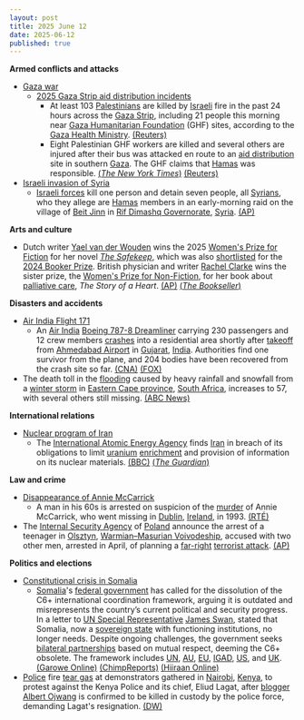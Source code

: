 ```yaml
---
layout: post
title: 2025 June 12
date: 2025-06-12
published: true
---
```



**Armed conflicts and attacks**

* [Gaza war](https://en.wikipedia.org/wiki/Gaza_war "Gaza war")
  + [2025 Gaza Strip aid distribution incidents](https://en.wikipedia.org/wiki/2025_Gaza_Strip_aid_distribution_incidents "2025 Gaza Strip aid distribution incidents")
    - At least 103 [Palestinians](https://en.wikipedia.org/wiki/Palestinians "Palestinians") are killed by [Israeli](https://en.wikipedia.org/wiki/Israel "Israel") fire in the past 24 hours across the [Gaza Strip](https://en.wikipedia.org/wiki/Gaza_Strip "Gaza Strip"), including 21 people this morning near [Gaza Humanitarian Foundation](https://en.wikipedia.org/wiki/Gaza_Humanitarian_Foundation "Gaza Humanitarian Foundation") (GHF) sites, according to the [Gaza Health Ministry](https://en.wikipedia.org/wiki/Gaza_Health_Ministry "Gaza Health Ministry"). [(Reuters)](https://www.reuters.com/world/middle-east/humanitarian-workers-killed-gaza-bus-ambush-that-israel-blames-hamas-2025-06-12/)
    - Eight Palestinian GHF workers are killed and several others are injured after their bus was attacked en route to an [aid distribution](https://en.wikipedia.org/wiki/Humanitarian_aid "Humanitarian aid") site in southern [Gaza](https://en.wikipedia.org/wiki/Gaza_Strip "Gaza Strip"). The GHF claims that [Hamas](https://en.wikipedia.org/wiki/Hamas "Hamas") was responsible. [(*The New York Times*)](https://www.nytimes.com/2025/06/11/world/middleeast/gaza-aid-hamas-attack.html) [(Reuters)](https://www.reuters.com/world/middle-east/humanitarian-workers-killed-gaza-bus-ambush-that-israel-blames-hamas-2025-06-12/)
* [Israeli invasion of Syria](https://en.wikipedia.org/wiki/Israeli_invasion_of_Syria_%282024%E2%80%93present%29 "Israeli invasion of Syria (2024–present)")
  + [Israeli forces](https://en.wikipedia.org/wiki/Israel_Defense_Forces "Israel Defense Forces") kill one person and detain seven people, all [Syrians](https://en.wikipedia.org/wiki/Syrians "Syrians"), who they allege are [Hamas](https://en.wikipedia.org/wiki/Hamas "Hamas") members in an early-morning raid on the village of [Beit Jinn](https://en.wikipedia.org/wiki/Beit_Jinn "Beit Jinn") in [Rif Dimashq Governorate](https://en.wikipedia.org/wiki/Rif_Dimashq_Governorate "Rif Dimashq Governorate"), [Syria](https://en.wikipedia.org/wiki/Syria "Syria"). [(AP)](https://apnews.com/article/syria-israel-hamas-beit-jin-incursion-lebanon-843512c2af36aac7a10f14808cb996d1)

**Arts and culture**

* Dutch writer [Yael van der Wouden](https://en.wikipedia.org/wiki/Yael_van_der_Wouden "Yael van der Wouden") wins the 2025 [Women's Prize for Fiction](https://en.wikipedia.org/wiki/Women%27s_Prize_for_Fiction "Women's Prize for Fiction") for her novel *[The Safekeep](https://en.wikipedia.org/wiki/The_Safekeep "The Safekeep")*, which was also [shortlisted](https://en.wikipedia.org/wiki/Short_list "Short list") for the [2024 Booker Prize](https://en.wikipedia.org/wiki/2024_Booker_Prize "2024 Booker Prize"). British physician and writer [Rachel Clarke](https://en.wikipedia.org/wiki/Rachel_Clarke "Rachel Clarke") wins the sister prize, the [Women's Prize for Non-Fiction](https://en.wikipedia.org/wiki/Women%27s_Prize_for_Non-Fiction "Women's Prize for Non-Fiction"), for her book about [palliative care](https://en.wikipedia.org/wiki/Palliative_care "Palliative care"), *The Story of a Heart*. [(AP)](https://apnews.com/article/womens-prize-fiction-nonfiction-winners-6581756b842a58e81d779e725cfae34d) [(*The Bookseller*)](https://www.thebookseller.com/news/yael-van-der-wouden-and-rachel-clarke-named-womens-prize-2025-winners)

**Disasters and accidents**

* [Air India Flight 171](https://en.wikipedia.org/wiki/Air_India_Flight_171 "Air India Flight 171")
  + An [Air India](https://en.wikipedia.org/wiki/Air_India "Air India") [Boeing 787-8 Dreamliner](https://en.wikipedia.org/wiki/Boeing_787-8_Dreamliner "Boeing 787-8 Dreamliner") carrying 230 passengers and 12 crew members [crashes](https://en.wikipedia.org/wiki/Aviation_accidents_and_incidents "Aviation accidents and incidents") into a residential area shortly after [takeoff](https://en.wikipedia.org/wiki/Takeoff "Takeoff") from [Ahmedabad Airport](https://en.wikipedia.org/wiki/Ahmedabad_Airport "Ahmedabad Airport") in [Gujarat](https://en.wikipedia.org/wiki/Gujarat "Gujarat"), [India](https://en.wikipedia.org/wiki/India "India"). Authorities find one survivor from the plane, and 204 bodies have been recovered from the crash site so far. [(CNA)](https://www.channelnewsasia.com/asia/air-india-plane-crash-ahmedabad-airport-5177241) [(FOX)](https://www.foxnews.com/world/london-bound-plane-carrying-more-than-200-people-crashes-after-takeoff-india)
* The death toll in the [flooding](https://en.wikipedia.org/wiki/Flood "Flood") caused by heavy rainfall and snowfall from a [winter storm](https://en.wikipedia.org/wiki/Winter_storm "Winter storm") in [Eastern Cape province](https://en.wikipedia.org/wiki/Eastern_Cape "Eastern Cape"), [South Africa](https://en.wikipedia.org/wiki/South_Africa "South Africa"), increases to 57, with several others still missing. [(ABC News)](https://abcnews.go.com/International/wireStory/rescuers-south-africa-search-missing-after-floods-death-122761587)

**International relations**

* [Nuclear program of Iran](https://en.wikipedia.org/wiki/Nuclear_program_of_Iran "Nuclear program of Iran")
  + The [International Atomic Energy Agency](https://en.wikipedia.org/wiki/International_Atomic_Energy_Agency "International Atomic Energy Agency") finds [Iran](https://en.wikipedia.org/wiki/Iran "Iran") in breach of its obligations to limit [uranium](https://en.wikipedia.org/wiki/Uranium "Uranium") [enrichment](https://en.wikipedia.org/wiki/Enriched_uranium "Enriched uranium") and provision of information on its nuclear materials. [(BBC)](https://www.bbc.com/news/articles/ce3v6w2qr12o) [(*The Guardian*)](https://www.theguardian.com/world/2025/jun/12/un-watchdog-finds-iran-failing-comply-nuclear-obligations)

**Law and crime**

* [Disappearance of Annie McCarrick](https://en.wikipedia.org/wiki/Disappearance_of_Annie_McCarrick "Disappearance of Annie McCarrick")
  + A man in his 60s is arrested on suspicion of the [murder](https://en.wikipedia.org/wiki/Murder "Murder") of Annie McCarrick, who went missing in [Dublin](https://en.wikipedia.org/wiki/Dublin "Dublin"), [Ireland](https://en.wikipedia.org/wiki/Republic_of_Ireland "Republic of Ireland"), in 1993. [(RTÉ)](https://www.rte.ie/news/crime/2025/0612/1518029-annie-mccarrick/)
* The [Internal Security Agency](https://en.wikipedia.org/wiki/Internal_Security_Agency "Internal Security Agency") of [Poland](https://en.wikipedia.org/wiki/Poland "Poland") announce the arrest of a teenager in [Olsztyn](https://en.wikipedia.org/wiki/Olsztyn "Olsztyn"), [Warmian–Masurian Voivodeship](https://en.wikipedia.org/wiki/Warmian%E2%80%93Masurian_Voivodeship "Warmian–Masurian Voivodeship"), accused with two other men, arrested in April, of planning a [far-right](https://en.wikipedia.org/wiki/Far-right_politics_in_Poland "Far-right politics in Poland") [terrorist attack](https://en.wikipedia.org/wiki/Terrorism "Terrorism"). [(AP)](https://apnews.com/article/poland-olsztyn-arrest-terrorist-plot-cbc25a9b2eeec1f84cf9d8db7806c734)

**Politics and elections**

* [Constitutional crisis in Somalia](https://en.wikipedia.org/wiki/Constitutional_crisis_in_Somalia "Constitutional crisis in Somalia")
  + [Somalia](https://en.wikipedia.org/wiki/Somalia "Somalia")'s [federal government](https://en.wikipedia.org/wiki/Federal_Government_of_Somalia "Federal Government of Somalia") has called for the dissolution of the C6+ international coordination framework, arguing it is outdated and misrepresents the country’s current political and security progress. In a letter to [UN Special Representative](https://en.wikipedia.org/wiki/Special_Representative_of_the_Secretary-General "Special Representative of the Secretary-General") [James Swan](https://en.wikipedia.org/wiki/James_C._Swan "James C. Swan"), stated that Somalia, now a [sovereign state](https://en.wikipedia.org/wiki/Sovereign_state "Sovereign state") with functioning institutions, no longer needs. Despite ongoing challenges, the government seeks [bilateral partnerships](https://en.wikipedia.org/wiki/Bilateral_relations "Bilateral relations") based on mutual respect, deeming the C6+ obsolete. The framework includes [UN](https://en.wikipedia.org/wiki/UN "UN"), [AU](https://en.wikipedia.org/wiki/African_Union "African Union"), [EU](https://en.wikipedia.org/wiki/EU "EU"), [IGAD](https://en.wikipedia.org/wiki/IGAD "IGAD"), [US](https://en.wikipedia.org/wiki/US "US"), and [UK](https://en.wikipedia.org/wiki/UK "UK"). [(Garowe Online)](https://garoweonline.com/en/news/somalia/somalia-labels-c6-obsolete-as-opposition-withdraws-from-dialogue) [(ChimpReports)](https://chimpreports.com/somalia-declares-c6-framework-obsolete-urges-shift-to-bilateral-engagement/) [(Hiiraan Online)](https://www.hiiraan.com/news4/2025/Jun/201833/somali_government_calls_for_dissolution_of_c6_framework_citing_obsolescence.aspx)
* [Police](https://en.wikipedia.org/wiki/Kenya_Police "Kenya Police") fire [tear gas](https://en.wikipedia.org/wiki/Tear_gas "Tear gas") at demonstrators gathered in [Nairobi](https://en.wikipedia.org/wiki/Nairobi "Nairobi"), [Kenya](https://en.wikipedia.org/wiki/Kenya "Kenya"), to protest against the Kenya Police and its chief, Eliud Lagat, after [blogger](https://en.wikipedia.org/wiki/Blogger "Blogger") [Albert Ojwang](https://en.wikipedia.org/wiki/Death_of_Albert_Ojwang "Death of Albert Ojwang") is confirmed to be killed in custody by the police force, demanding Lagat's resignation. [(DW)](https://www.dw.com/en/kenya-police-clash-with-protesters-over-bloggers-death/a-72886994)
